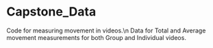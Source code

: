# Capstone_Data
Code for measuring movement in videos.\n
Data for Total and Average movement measurements for both Group and Individual videos.

